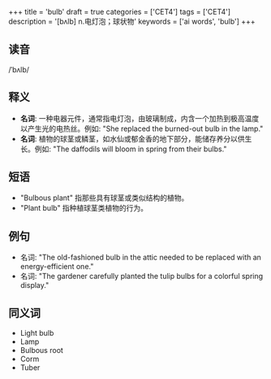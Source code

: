 +++
title = 'bulb'
draft = true
categories = ['CET4']
tags = ['CET4']
description = '[bʌlb] n.电灯泡；球状物'
keywords = ['ai words', 'bulb']
+++

## 读音
/ˈbʌlb/

## 释义
- **名词**: 一种电器元件，通常指电灯泡，由玻璃制成，内含一个加热到极高温度以产生光的电热丝。例如: "She replaced the burned-out bulb in the lamp."
- **名词**: 植物的球茎或鳞茎，如水仙或郁金香的地下部分，能储存养分以供生长。例如: "The daffodils will bloom in spring from their bulbs."

## 短语
- "Bulbous plant" 指那些具有球茎或类似结构的植物。
- "Plant bulb" 指种植球茎类植物的行为。

## 例句
- 名词: "The old-fashioned bulb in the attic needed to be replaced with an energy-efficient one."
- 名词: "The gardener carefully planted the tulip bulbs for a colorful spring display."

## 同义词
- Light bulb
- Lamp
- Bulbous root
- Corm
- Tuber
